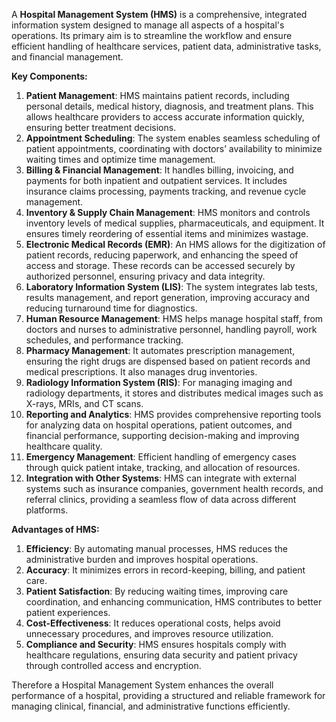 A **Hospital Management System (HMS)** is a comprehensive, integrated information system designed to manage all aspects of a hospital's operations. Its primary aim is to streamline the workflow and ensure efficient handling of healthcare services, patient data, administrative tasks, and financial management.

**Key Components:**
1. **Patient Management**: HMS maintains patient records, including personal details, medical history, diagnosis, and treatment plans. This allows healthcare providers to access accurate information quickly, ensuring better treatment decisions.
2. **Appointment Scheduling**: The system enables seamless scheduling of patient appointments, coordinating with doctors’ availability to minimize waiting times and optimize time management.
3. **Billing & Financial Management**: It handles billing, invoicing, and payments for both inpatient and outpatient services. It includes insurance claims processing, payments tracking, and revenue cycle management.
4. **Inventory & Supply Chain Management**: HMS monitors and controls inventory levels of medical supplies, pharmaceuticals, and equipment. It ensures timely reordering of essential items and minimizes wastage.
5. **Electronic Medical Records (EMR)**: An HMS allows for the digitization of patient records, reducing paperwork, and enhancing the speed of access and storage. These records can be accessed securely by authorized personnel, ensuring privacy and data integrity.
6. **Laboratory Information System (LIS)**: The system integrates lab tests, results management, and report generation, improving accuracy and reducing turnaround time for diagnostics.
7. **Human Resource Management**: HMS helps manage hospital staff, from doctors and nurses to administrative personnel, handling payroll, work schedules, and performance tracking.
8. **Pharmacy Management**: It automates prescription management, ensuring the right drugs are dispensed based on patient records and medical prescriptions. It also manages drug inventories.
9. **Radiology Information System (RIS)**: For managing imaging and radiology departments, it stores and distributes medical images such as X-rays, MRIs, and CT scans.
10. **Reporting and Analytics**: HMS provides comprehensive reporting tools for analyzing data on hospital operations, patient outcomes, and financial performance, supporting decision-making and improving healthcare quality.
11. **Emergency Management**: Efficient handling of emergency cases through quick patient intake, tracking, and allocation of resources.
12. **Integration with Other Systems**: HMS can integrate with external systems such as insurance companies, government health records, and referral clinics, providing a seamless flow of data across different platforms.

**Advantages of HMS:**
1. **Efficiency**: By automating manual processes, HMS reduces the administrative burden and improves hospital operations.
2. **Accuracy**: It minimizes errors in record-keeping, billing, and patient care.
3. **Patient Satisfaction**: By reducing waiting times, improving care coordination, and enhancing communication, HMS contributes to better patient experiences.
4. **Cost-Effectiveness**: It reduces operational costs, helps avoid unnecessary procedures, and improves resource utilization.
5. **Compliance and Security**: HMS ensures hospitals comply with healthcare regulations, ensuring data security and patient privacy through controlled access and encryption.

Therefore a Hospital Management System enhances the overall performance of a hospital, providing a structured and reliable framework for managing clinical, financial, and administrative functions efficiently.
